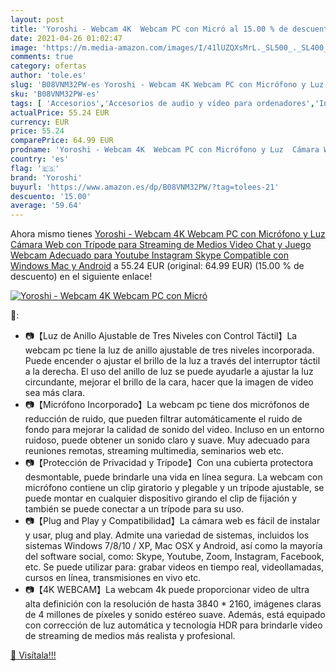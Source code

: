 ```yaml
---
layout: post
title: 'Yoroshi - Webcam 4K  Webcam PC con Micró al 15.00 % de descuento'
date: 2021-04-26 01:02:47
image: 'https://m.media-amazon.com/images/I/41lUZQXsMrL._SL500_._SL400_.jpg'
comments: true
category: ofertas
author: 'tole.es'
slug: 'B08VNM32PW-es Yoroshi - Webcam 4K Webcam PC con Micrófono y Luz Cámara...'
sku: 'B08VNM32PW-es'
tags: [ 'Accesorios','Accesorios de audio y vídeo para ordenadores','Informática','Webcams y telefonía VoIP','android','yoroshi', ]
actualPrice: 55.24 EUR
currency: EUR
price: 55.24
comparePrice: 64.99 EUR
prodname: 'Yoroshi - Webcam 4K  Webcam PC con Micrófono y Luz  Cámara Web con Trípode para Streaming de Medios  Video Chat y Juego  Webcam Adecuado para Youtube  Instagram  Skype  Compatible con Windows  Mac y Android'
country: 'es'
flag: '🇪🇸'
brand: 'Yoroshi'
buyurl: 'https://www.amazon.es/dp/B08VNM32PW/?tag=tolees-21'
descuento: '15.00'
average: '59.64'
---
```


Ahora mismo tienes [Yoroshi - Webcam 4K  Webcam PC con Micrófono y Luz  Cámara Web con Trípode para Streaming de Medios  Video Chat y Juego  Webcam Adecuado para Youtube  Instagram  Skype  Compatible con Windows  Mac y Android](https://www.amazon.es/dp/B08VNM32PW/?tag=tolees-21) a 55.24 EUR (original: 64.99 EUR) (15.00 %  de descuento) en el siguiente enlace!

[![Yoroshi - Webcam 4K  Webcam PC con Micró](https://m.media-amazon.com/images/I/41lUZQXsMrL._SL500_._SL400_.jpg)](https://www.amazon.es/dp/B08VNM32PW/?tag=tolees-21)

🔎:

- 📷【Luz de Anillo Ajustable de Tres Niveles con Control Táctil】La webcam pc tiene la luz de anillo ajustable de tres niveles incorporada. Puede encender o ajustar el brillo de la luz a través del interruptor táctil a la derecha. El uso del anillo de luz se puede ayudarle a ajustar la luz circundante, mejorar el brillo de la cara, hacer que la imagen de video sea más clara.
- 📷【Micrófono Incorporado】La webcam pc tiene dos micrófonos de reducción de ruido, que pueden filtrar automáticamente el ruido de fondo para mejorar la calidad de sonido del video. Incluso en un entorno ruidoso, puede obtener un sonido claro y suave. Muy adecuado para reuniones remotas, streaming multimedia, seminarios web etc.
- 📷【Protección de Privacidad y Trípode】Con una cubierta protectora desmontable, puede brindarle una vida en línea segura. La webcam con micrófono contiene un clip giratorio y plegable y un trípode ajustable, se puede montar en cualquier dispositivo girando el clip de fijación y también se puede conectar a un trípode para su uso.
- 📷【Plug and Play y Compatibilidad】La cámara web es fácil de instalar y usar, plug and play. Admite una variedad de sistemas, incluidos los sistemas Windows 7/8/10 / XP, Mac OSX y Android, así como la mayoría del software social, como: Skype, Youtube, Zoom, Instagram, Facebook, etc. Se puede utilizar para: grabar videos en tiempo real, videollamadas, cursos en línea, transmisiones en vivo etc.
- 📷【4K WEBCAM】La webcam 4k puede proporcionar video de ultra alta definición con la resolución de hasta 3840 * 2160, imágenes claras de 4 millones de píxeles y sonido estéreo suave. Además, está equipado con corrección de luz automática y tecnología HDR para brindarle video de streaming de medios más realista y profesional.

[🛒 Visítala!!!](https://www.amazon.es/dp/B08VNM32PW/?tag=tolees-21)
